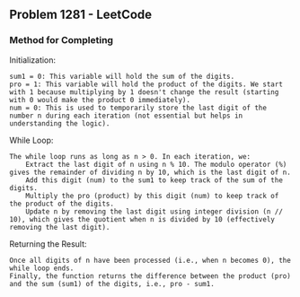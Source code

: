 ## Problem 1281 - LeetCode

### Method for Completing

Initialization:

    sum1 = 0: This variable will hold the sum of the digits.
    pro = 1: This variable will hold the product of the digits. We start with 1 because multiplying by 1 doesn't change the result (starting with 0 would make the product 0 immediately).
    num = 0: This is used to temporarily store the last digit of the number n during each iteration (not essential but helps in understanding the logic).

While Loop:

    The while loop runs as long as n > 0. In each iteration, we:
        Extract the last digit of n using n % 10. The modulo operator (%) gives the remainder of dividing n by 10, which is the last digit of n.
        Add this digit (num) to the sum1 to keep track of the sum of the digits.
        Multiply the pro (product) by this digit (num) to keep track of the product of the digits.
        Update n by removing the last digit using integer division (n // 10), which gives the quotient when n is divided by 10 (effectively removing the last digit).

Returning the Result:

    Once all digits of n have been processed (i.e., when n becomes 0), the while loop ends.
    Finally, the function returns the difference between the product (pro) and the sum (sum1) of the digits, i.e., pro - sum1.
